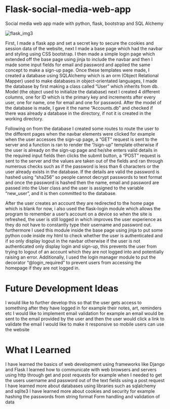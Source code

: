 # Flask-social-media-web-app
Social media web app made with python, flask, bootstrap and SQL Alchemy

![flask_img3](https://user-images.githubusercontent.com/93098734/198849376-f68958ab-ab7b-4b55-b571-9d4431ce57f7.png)

First, I made a flask app and set a secret key to secure the cookies and session data of the 
website, next I made a base page which had the navbar and styling using CSS bootstrap. I then 
made a simple login page which extended off the base page using jinja to include the navbar 
and then I made some input fields for email and password and applied the same concept to make 
a sign-up page. Once these templates were made, I created a database using SQLAlchemy which 
is an orm (Object Relational Mapper) used to make databases in object-orientated languages, 
I made the database by first making a class called “User” which inherits from db. Model 
(the object used to initialize the database) next I created 4 different columns, one for ID 
which is the primary key and increments after every user, one for name, one for email and 
one for password. After the model of the database is made, I gave it the name “Accounts.db” and 
checked if there was already a database in the directory, if not it is created in the working 
directory.

Following on from the database I created some routes to route the user to the different pages 
when the navbar elements were clicked for example when the user accesses the sign-up page, a 
“GET” request is sent to the server and a function is ran to render the “/sign-up” template otherwise 
if the user is already on the sign-up page and he/she enters valid details in the required input 
fields then clicks the submit button, a “POST” request is sent to the server and the values are 
taken out of the fields and ran through numerous checks such as if the password is less than 6 
characters or the user already exists in the database. If the details are valid the password is 
hashed using “sha256” so people cannot decrypt passwords to text format and once the password is 
hashed then the name, email and password are passed into the User class and the user is assigned 
to the variable “new_user”, and it is then committed to the database.

After the user creates an account they are redirected to the home page which is blank for now, i also used the flask-login module which allows the program to remember a user’s 
account on a device so when the site is refreshed, the user is still logged in which improves the 
user experience as they do not have to constantly type their username and password out. furthermore I used 
this module inside the base page using jinja to put some python code inside my html to check whether 
the user is authenticated and if so only display logout in the navbar otherwise if the user is not 
authenticated only display login and sign-up, this prevents the user from trying to logout of an 
account which they are not logged into and potentially raising an error. Additionally, I used the login 
manager module to put the decorator “@login_required” to prevent users from accessing the homepage 
if they are not logged in.

# Future Development Ideas

I would like to further develop this so that the user gets access to something after they have logged in for example their notes, art, reminders etc
I would like to implement email validation for example an email would be sent to the email provided by the user and then the user would click a link to validate the email
I would like to make it responsive so mobile users can use the website

# What I Learned

I have learned the basics of web development using frameworks like Django and Flask
I learned how to communicate with web browsers and servers using http through get and post requests for example when I needed to get the users username and password out of the text fields using a post request
I have learned more about databases using libraries such as sqlalchemy and sqlite3
I have learned more about cookies and security for example hashing the passwords from string format
Form handling and validation of data

